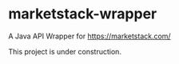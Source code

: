 # marketstack-wrapper
A Java API Wrapper for https://marketstack.com/

This project is under construction.
